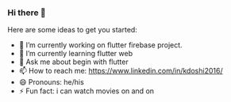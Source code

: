 ### Hi there 👋

<!--
**doshikh/doshikh** is a ✨ _special_ ✨ repository because its `README.md` (this file) appears on your GitHub profile.
-->
Here are some ideas to get you started:

- 🔭 I’m currently working on flutter firebase project.
- 🌱 I’m currently learning flutter web
- 💬 Ask me about begin with flutter
- 📫 How to reach me: https://www.linkedin.com/in/kdoshi2016/
- 😄 Pronouns: he/his
- ⚡ Fun fact: i can watch movies on and on
